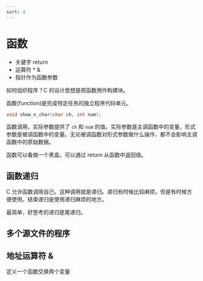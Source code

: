```yaml
---
sort: 4
---
```

# 函数


- 关键字 return
- 运算符 * &
- 指针作为函数参数


如何组织程序？C 的设计思想是把函数用作构建块。

函数(function)是完成特定任务的独立程序代码单元。

```c
void show_n_char(char ch, int num);
```

函数调用，实际参数提供了 `ch` 和 `num` 的值。实际参数是主调函数中的变量，形式参数是被调函数中的变量。无论被调函数对形式参数做什么操作，都不会影响主调函数中的原始数据。

函数可以看做一个黑盒。可以通过 return 从函数中返回值。

## 函数递归

C 允许函数调用自己。这种调用就是递归。递归有时候比较麻烦，但是有时候方便使用。结束递归是使用递归麻烦的地方。

最简单，好思考的递归是尾递归。


## 多个源文件的程序


## 地址运算符 &

定义一个函数交换两个变量



